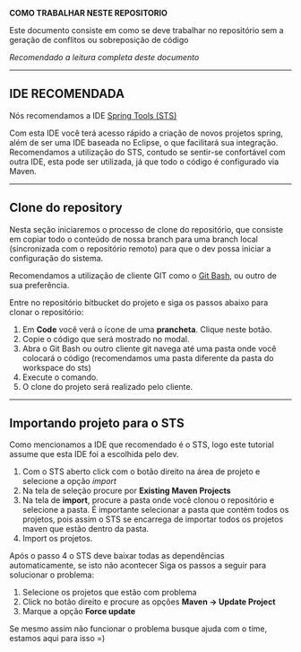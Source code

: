 **COMO TRABALHAR NESTE REPOSITORIO**

Este documento consiste em como se deve trabalhar no repositório sem a geração de conflitos ou sobreposição de código

*Recomendado a leitura completa deste documento*

---

## IDE RECOMENDADA

Nós recomendamos a IDE [Spring Tools (STS)](https://spring.io/tools3/sts/all)

Com esta IDE você terá acesso rápido a criação de novos projetos spring, além de ser uma IDE baseada no Eclipse, o que facilitará sua integração. Recomendamos a utilização do STS, contudo se sentir-se confortável com outra IDE, esta pode ser utilizada, já que todo o código é configurado via Maven. 

---

## Clone do repository

Nesta seção iniciaremos o processo de clone do repositório, que consiste em copiar todo o conteúdo de nossa branch para uma branch local (sincronizada com o repositório remoto) para que o dev possa iniciar a configuração do sistema.

Recomendamos a utilização de cliente GIT como o [Git Bash](https://git-scm.com/downloads), ou outro de sua preferência. 

Entre no repositório bitbucket do projeto e siga os passos abaixo para clonar o repositório:

1. Em **Code** você verá o ícone de uma **prancheta**. Clique neste botão.
2. Copie o código que será mostrado no modal.
3. Abra o Git Bash ou outro cliente git navega até uma pasta onde você colocará o código (recomendamos uma pasta diferente da pasta do workspace do sts)
4. Execute o comando.
5. O clone do projeto será realizado pelo cliente.

---

## Importando projeto para o STS

Como mencionamos a IDE que recomendado é o STS, logo este tutorial assume que esta IDE foi a escolhida pelo dev.

1. Com o STS aberto click com o botão direito na área de projeto e selecione a opção *import* 
2. Na tela de seleção procure por **Existing Maven Projects**
3. Na tela de **import**, procure a pasta onde você clonou o repositório e selecione a pasta. É importante selecionar a pasta que contém todos os projetos, pois assim o STS se encarrega de importar todos os projetos maven que estão dentro da pasta.
4. Import os projetos.

Após o passo 4 o STS deve baixar todas as dependências automaticamente, se isto não acontecer Siga os passos a seguir para solucionar o problema:

1. Selecione os projetos que estão com problema
2. Click no botão direito e procure as opções **Maven -> Update Project**
3. Marque a opção **Force update**

Se mesmo assim não funcionar o problema busque ajuda com o time, estamos aqui para isso =)

